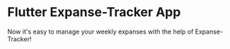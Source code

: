 # Flutter Expanse-Tracker App


Now it's easy to manage your weekly expanses with the help of Expanse-Tracker!
